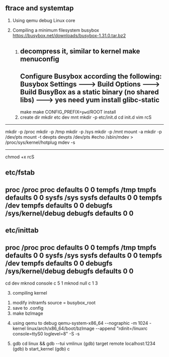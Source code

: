 ftrace and systemtap
----------------------------
1. Using qemu debug Linux core

2. Compiling a minimum filesystem busybox
    https://busybox.net/downloads/busybox-1.31.0.tar.bz2
   1) decompress it, similar to kernel
      make menuconfig
      ---------
      Configure Busybox according the following:
      Busybox Settings ---> Build Options ---> Build BusyBox as a static binary (no shared libs) ---> yes
      need yum install glibc-static
      ---------
      make 
      make CONFIG_PREFIX=`pwd`/ROOT install
   2) create dir
     mkdir etc dev mnt
     mkdir -p etc/init.d
     cd init.d
     vim rcS
 ---------------------------
  mkdir -p /proc
  mkdir -p /tmp
  mkdir -p /sys
  mkdir -p /mnt
  mount -a
  mkdir -p /dev/pts
  mount -t devpts devpts /dev/pts
  #echo /sbin/mdev > /proc/sys/kernel/hotplug
  mdev -s

----------------------------
chmod +x rcS

etc/fstab
---------------------------
proc /proc proc defaults 0 0
tempfs /tmp tmpfs defaults 0 0
sysfs /sys sysfs defaults 0 0
tempfs /dev tempfs defaults 0 0
debugfs /sys/kernel/debug debugfs defaults 0 0
---------------------------

etc/inittab
-------------------
 proc /proc proc defaults 0 0
 tempfs /tmp tmpfs defaults 0 0
 sysfs /sys sysfs defaults 0 0
 tempfs /dev tempfs defaults 0 0
 debugfs /sys/kernel/debug debugfs defaults 0 0
------------------

cd dev
mknod console c 5 1
mknod null c 1 3

3. compiling kernel
  1) modify initramfs source = busybox_root
  2) save to .config
  3) make bzImage

4. using qemu to debug
  qemu-system-x86_64 --nographic -m 1024 -kernel linux/arch/x86_64/boot/bzImage --append "rdinit=/linuxrc console=ttyS0 loglevel=8" -S -s

5. gdb 
  cd linux && gdb --tui vmlinux
 (gdb) target remote localhost:1234
 (gdb) b start_kernel
 (gdb) c
